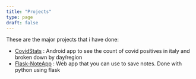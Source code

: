 ```yaml
---
title: "Projects"
type: page
draft: false
---
```


These are the major projects that i have done:

* [CovidStats](covidstats/) : Android app to see the count of covid positives in italy and broken down by day/region
* [Flask-NoteApp](flasknoteapp/) : Web app that you can use to save notes. Done with python using flask